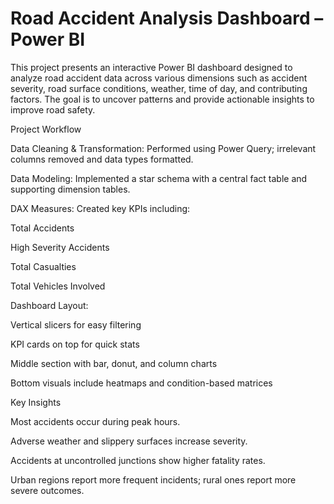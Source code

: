 # Road Accident Analysis Dashboard – Power BI
This project presents an interactive Power BI dashboard designed to analyze road accident data across various dimensions such as accident severity, road surface conditions, weather, time of day, and contributing factors. The goal is to uncover patterns and provide actionable insights to improve road safety.

 Project Workflow
 
Data Cleaning & Transformation: Performed using Power Query; irrelevant columns removed and data types formatted.

Data Modeling: Implemented a star schema with a central fact table and supporting dimension tables.

DAX Measures: Created key KPIs including:

Total Accidents

High Severity Accidents

Total Casualties

Total Vehicles Involved

Dashboard Layout:

Vertical slicers for easy filtering

KPI cards on top for quick stats

Middle section with bar, donut, and column charts

Bottom visuals include heatmaps and condition-based matrices

 Key Insights
 
Most accidents occur during peak hours.

Adverse weather and slippery surfaces increase severity.

Accidents at uncontrolled junctions show higher fatality rates.

Urban regions report more frequent incidents; rural ones report more severe outcomes.

